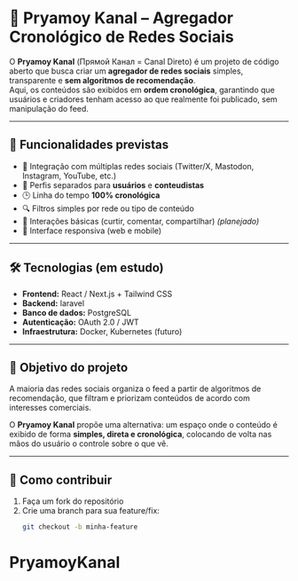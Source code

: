 # 📡 Pryamoy Kanal – Agregador Cronológico de Redes Sociais

O **Pryamoy Kanal** (Прямой Канал = Canal Direto) é um projeto de código aberto que busca criar um **agregador de redes sociais** simples, transparente e **sem algoritmos de recomendação**.  
Aqui, os conteúdos são exibidos em **ordem cronológica**, garantindo que usuários e criadores tenham acesso ao que realmente foi publicado, sem manipulação do feed.

---

## 🚀 Funcionalidades previstas

- 🔗 Integração com múltiplas redes sociais (Twitter/X, Mastodon, Instagram, YouTube, etc.)
- 👤 Perfis separados para **usuários** e **conteudistas**
- 🕒 Linha do tempo **100% cronológica**
- 🔍 Filtros simples por rede ou tipo de conteúdo
- 💬 Interações básicas (curtir, comentar, compartilhar) *(planejado)*
- 📱 Interface responsiva (web e mobile)

---

## 🛠️ Tecnologias (em estudo)

- **Frontend:** React / Next.js + Tailwind CSS  
- **Backend:** laravel  
- **Banco de dados:** PostgreSQL
- **Autenticação:** OAuth 2.0 / JWT  
- **Infraestrutura:** Docker, Kubernetes (futuro)

---

## 📌 Objetivo do projeto

A maioria das redes sociais organiza o feed a partir de algoritmos de recomendação, que filtram e priorizam conteúdos de acordo com interesses comerciais.  

O **Pryamoy Kanal** propõe uma alternativa: um espaço onde o conteúdo é exibido de forma **simples, direta e cronológica**, colocando de volta nas mãos do usuário o controle sobre o que vê.

---

## 🤝 Como contribuir

1. Faça um fork do repositório  
2. Crie uma branch para sua feature/fix:  
   ```bash
   git checkout -b minha-feature
# PryamoyKanal
